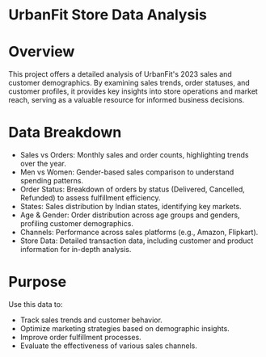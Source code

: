 # UrbanFit Store Data Analysis

# Overview
This project offers a detailed analysis of UrbanFit's 2023 sales and customer demographics. By examining sales trends, order statuses, and customer profiles, it provides key insights into store operations and market reach, serving as a valuable resource for informed business decisions.

# Data Breakdown

- Sales vs Orders: Monthly sales and order counts, highlighting trends over the year.
- Men vs Women: Gender-based sales comparison to understand spending patterns.
- Order Status: Breakdown of orders by status (Delivered, Cancelled, Refunded) to assess fulfillment efficiency.
- States: Sales distribution by Indian states, identifying key markets.
- Age & Gender: Order distribution across age groups and genders, profiling customer demographics.
- Channels: Performance across sales platforms (e.g., Amazon, Flipkart).
- Store Data: Detailed transaction data, including customer and product information for in-depth analysis.

# Purpose

Use this data to:
- Track sales trends and customer behavior.
- Optimize marketing strategies based on demographic insights.
- Improve order fulfillment processes.
- Evaluate the effectiveness of various sales channels.

